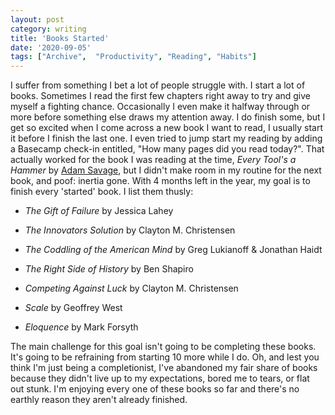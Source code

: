 ```yaml
---
layout: post
category: writing
title: 'Books Started'
date: '2020-09-05'
tags: ["Archive",  "Productivity", "Reading", "Habits"]
---
```


I suffer from something I bet a lot of people struggle with. I start a lot of books. Sometimes I read the first few chapters right away to try and give myself a fighting chance. Occasionally I even make it halfway through or more before something else draws my attention away. I do finish some, but I get so excited when I come across a new book I want to read, I usually start it before I finish the last one. I even tried to jump start my reading by adding a Basecamp check-in entitled, "How many pages did you read today?". That actually worked for the book I was reading at the time, _Every Tool's a Hammer_ by [Adam Savage](https://www.twitter.com/donttrythis), but I didn't make room in my routine for the next book, and poof: inertia gone. With 4 months left in the year, my goal is to finish every 'started' book. I list them thusly:

<!--more-->

* _The Gift of Failure_ by Jessica Lahey

* _The Innovators Solution_ by Clayton M. Christensen

* _The Coddling of the American Mind_ by Greg Lukianoff & Jonathan Haidt

* _The Right Side of History_ by Ben Shapiro

* _Competing Against Luck_ by Clayton M. Christensen

* _Scale_ by Geoffrey West

* _Eloquence_ by Mark Forsyth

The main challenge for this goal isn't going to be completing these books. It's going to be refraining from starting 10 more while I do. Oh, and lest you think I'm just being a completionist, I've abandoned my fair share of books because they didn't live up to my expectations, bored me to tears, or flat out stunk. I'm enjoying every one of these books so far and there's no earthly reason they aren't already finished.
